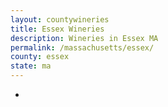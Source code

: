 ```yaml
---
layout: countywineries
title: Essex Wineries
description: Wineries in Essex MA
permalink: /massachusetts/essex/
county: essex
state: ma
---
```

-
